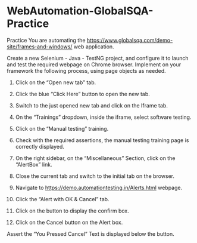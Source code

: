# WebAutomation-GlobalSQA-Practice

Practice
You are automating the  https://www.globalsqa.com/demo-site/frames-and-windows/ web application. 

Create a new Selenium - Java - TestNG project, and configure it to launch and test the required webpage on Chrome browser. Implement on your framework the following process, using page objects as needed.

1. Click on the “Open new tab” tab.

2. Click the blue “Click Here” button to open the new tab.

3. Switch to the just opened new tab and click on the Iframe tab.

4. On the “Trainings” dropdown, inside the iframe, select software testing.

5. Click on the “Manual testing” training.

6. Check with the required assertions, the manual testing training page is correctly displayed.

7. On the right sidebar, on the “Miscellaneous” Section, click on the “AlertBox” link.

8. Close the current tab and switch to the initial tab on the browser.

9. Navigate to https://demo.automationtesting.in/Alerts.html webpage.

10. Click the “Alert with OK & Cancel” tab.

11. Click on the button to display the confirm box.

12. Click on the Cancel button on the Alert box.

Assert the “You Pressed Cancel” Text is displayed below the button.


